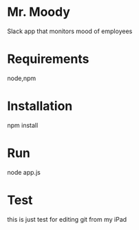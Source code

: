# Mr. Moody

Slack app that monitors mood of employees

# Requirements

node,npm

# Installation

npm install

# Run

node app.js

# Test

this is just test for editing git from my iPad